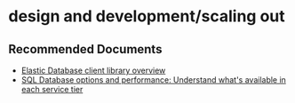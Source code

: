 <properties
	pageTitle="design and development/scaling out"
	description="design and development/scaling out"
	service="microsoft.sql"
	resource="servers"
	authors="aashu"
	displayOrder=""
	selfHelpType="generic"
	supportTopicIds="32357039"
	resourceTags=""
	productPesIds="13491"
	cloudEnvironments="public"
	articleId="428ff682-048a-4866-ac3b-14476b593a35"
/>

# design and development/scaling out

## **Recommended Documents**

* [Elastic Database client library overview](https://azure.microsoft.com/documentation/articles/sql-database-elastic-database-client-library/)<br>
* [SQL Database options and performance: Understand what's available in each service tier](https://azure.microsoft.com/documentation/articles/sql-database-service-tiers/?rnd=1)

